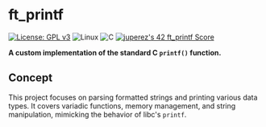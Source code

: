 # ft_printf

[![License: GPL v3](https://img.shields.io/badge/License-GPLv3-blue.svg?style=for-the-badge)](https://www.gnu.org/licenses/gpl-3.0)
![Linux](https://img.shields.io/badge/Linux-FCC624?style=for-the-badge&logo=linux&logoColor=black)
![C](https://img.shields.io/badge/C-00599C?style=for-the-badge&logo=c&logoColor=white)
[![juperez's 42 ft_printf Score](https://badge.nimon.fr/api/v2/cmae8x59h3770401p8yt4vzme5/project/3693657)](https://github.com/Nimon77/badge42)

**A custom implementation of the standard C `printf()` function.**

## Concept

This project focuses on parsing formatted strings and printing various data types. It covers variadic functions, memory management, and string manipulation, mimicking the behavior of libc's `printf`.
